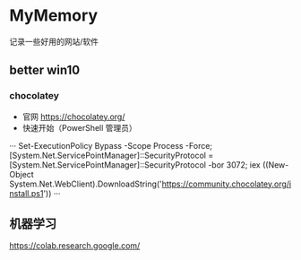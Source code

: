 # MyMemory
记录一些好用的网站/软件

## better win10

### chocolatey

- 官网
https://chocolatey.org/
- 快速开始（PowerShell 管理员）


···
Set-ExecutionPolicy Bypass -Scope Process -Force; [System.Net.ServicePointManager]::SecurityProtocol = [System.Net.ServicePointManager]::SecurityProtocol -bor 3072; iex ((New-Object System.Net.WebClient).DownloadString('https://community.chocolatey.org/install.ps1'))
···

## 机器学习

https://colab.research.google.com/


